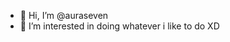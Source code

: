 - 👋 Hi, I’m @auraseven
- 👀 I’m interested in doing whatever i like to do XD
<!---
auraseven/auraseven is a ✨ special ✨ repository because its `README.md` (this file) appears on your GitHub profile.
You can click the Preview link to take a look at your changes.
--->
